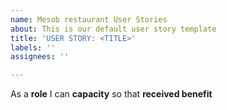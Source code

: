 ```yaml
---
name: Mesob restaurant User Stories
about: This is our default user story template
title: 'USER STORY: <TITLE>'
labels: ''
assignees: ''

---
```


As a **role** I can **capacity** so that **received benefit**
